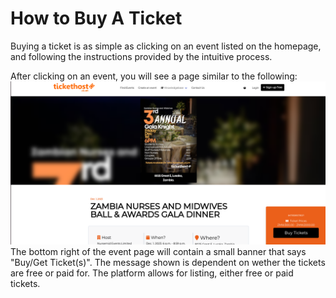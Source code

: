 # How to Buy A Ticket

Buying a ticket is as simple as clicking on an event listed on the homepage, and following the instructions provided by the intuitive process.

After clicking on an event, you will see a page similar to the following:
![Event Page](/images/2.event-page.png)
The bottom right of the event page will contain a small banner that says "Buy/Get Ticket(s)".
The message shown is dependent on wether the tickets are free or paid for.
The platform allows for listing, either free or paid tickets.